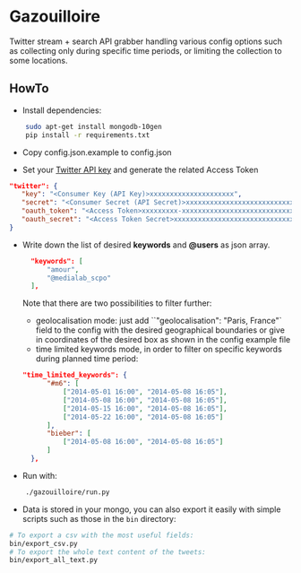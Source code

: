 Gazouilloire
============

Twitter stream + search API grabber handling various config options such as collecting only during specific time periods, or limiting the collection to some locations.

HowTo
-----

- Install dependencies:

```bash
    sudo apt-get install mongodb-10gen
    pip install -r requirements.txt
```

- Copy config.json.example to config.json

- Set your [Twitter API key](https://apps.twitter.com/app/) and generate the related Access Token

```json
"twitter": {
   "key": "<Consumer Key (API Key)>xxxxxxxxxxxxxxxxxxxxx",
   "secret": "<Consumer Secret (API Secret)>xxxxxxxxxxxxxxxxxxxxxxxxxxxxxxxxxxxxxxxxxxx",
   "oauth_token": "<Access Token>xxxxxxxxx-xxxxxxxxxxxxxxxxxxxxxxxxxxxxxxxxxxxxxxxx",
   "oauth_secret": "<Access Token Secret>xxxxxxxxxxxxxxxxxxxxxxxxxxxxxxxxxxxxxxxxx"
}

```

- Write down the list of desired **keywords** and **@users** as json array.
  
  ```json
    "keywords": [
        "amour",
        "@medialab_scpo"
    ],
  ```
  Note that there are two possibilities to filter further:
  
  - geolocalisation mode: just add ``"geolocalisation": "Paris, France"` field to the config with the desired geographical boundaries or give in coordinates of the desired box as shown in the config example file
  - time limited keywords mode, in order to filter on specific keywords during planned time period:

  ```json
  "time_limited_keywords": {
        "#m6": [
            ["2014-05-01 16:00", "2014-05-08 16:05"],
            ["2014-05-08 16:00", "2014-05-08 16:05"],
            ["2014-05-15 16:00", "2014-05-08 16:05"],
            ["2014-05-22 16:00", "2014-05-08 16:05"]
        ],
        "bieber": [
            ["2014-05-08 16:00", "2014-05-08 16:05"]
        ]
    },
  ```


- Run with:

```bash
    ./gazouilloire/run.py
``` 

- Data is stored in your mongo, you can also export it easily with simple scripts such as those in the `bin` directory:

```bash
# To export a csv with the most useful fields:
bin/export_csv.py
# To export the whole text content of the tweets:
bin/export_all_text.py
```

